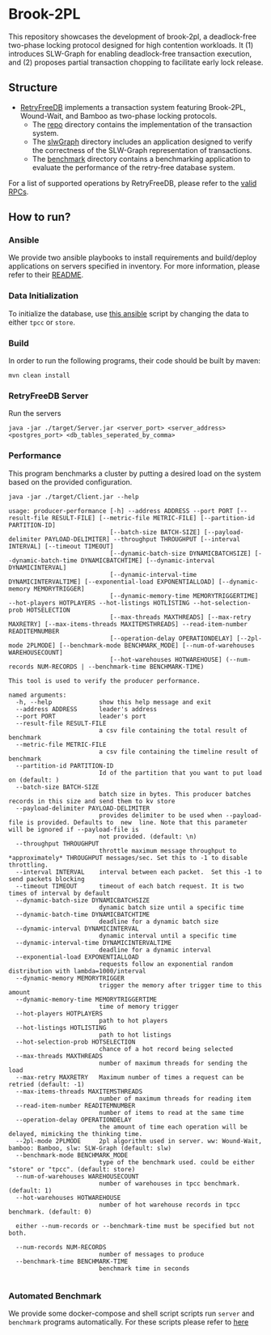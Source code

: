 
# Brook-2PL
This repository showcases the development of brook-2pl, a deadlock-free two-phase locking protocol designed for high contention workloads. It (1) introduces SLW-Graph for enabling deadlock-free transaction execution, and (2) proposes partial transaction chopping to facilitate early lock release.


## Structure

* [RetryFreeDB](https://github.com/gsoosk/Brook-2PL/tree/main/src/main/java/edgelab/retryFreeDB) implements a transaction system featuring Brook-2PL, Wound-Wait, and Bamboo as two-phase locking protocols.
  * The [repo](https://github.com/gsoosk/Brook-2PL/tree/main/src/main/java/edgelab/retryFreeDB/repo) directory contains the implementation of the transaction system.
  * The [slwGraph](https://github.com/gsoosk/Brook-2PL/tree/main/src/main/java/edgelab/retryFreeDB/slwGraph) directory includes an application designed to verify the correctness of the SLW-Graph representation of transactions.
  * The [benchmark](https://github.com/gsoosk/Brook-2PL/tree/main/src/main/java/edgelab/retryFreeDB/benchmark) directory contains a benchmarking application to evaluate the performance of the retry-free database system.


For a list of supported operations by RetryFreeDB, please refer to the [valid RPCs](https://github.com/gsoosk/Brook-2PL/blob/main/src/main/proto/RetryFreeDB.proto).



## How to run? 

### Ansible
We provide two ansible playbooks to install requirements and build/deploy applications on servers specified in inventory.
For more information, please refer to their [README](./ansible/README.md).


### Data Initialization
To initialize the database, use [this ansible](https://github.com/gsoosk/Brook-2PL/blob/main/ansible/postgres.yml) script by changing the data to either `tpcc` or `store`. 
### Build
In order to run the following programs, their code should be built by maven: 
```
mvn clean install
```
### RetryFreeDB Server

Run the servers
```
java -jar ./target/Server.jar <server_port> <server_address> <postgres_port> <db_tables_seperated_by_comma>
```
### Performance
This program benchmarks a cluster by putting a desired load on the system based on the provided configuration. 

```
java -jar ./target/Client.jar --help                                                                                                       

usage: producer-performance [-h] --address ADDRESS --port PORT [--result-file RESULT-FILE] [--metric-file METRIC-FILE] [--partition-id PARTITION-ID]          
                            [--batch-size BATCH-SIZE] [--payload-delimiter PAYLOAD-DELIMITER] --throughput THROUGHPUT [--interval INTERVAL] [--timeout TIMEOUT]
                            [--dynamic-batch-size DYNAMICBATCHSIZE] [--dynamic-batch-time DYNAMICBATCHTIME] [--dynamic-interval DYNAMICINTERVAL]
                            [--dynamic-interval-time DYNAMICINTERVALTIME] [--exponential-load EXPONENTIALLOAD] [--dynamic-memory MEMORYTRIGGER]
                            [--dynamic-memory-time MEMORYTRIGGERTIME] --hot-players HOTPLAYERS --hot-listings HOTLISTING --hot-selection-prob HOTSELECTION
                            [--max-threads MAXTHREADS] [--max-retry MAXRETRY] [--max-items-threads MAXITEMSTHREADS] --read-item-number READITEMNUMBER
                            [--operation-delay OPERATIONDELAY] [--2pl-mode 2PLMODE] [--benchmark-mode BENCHMARK_MODE] [--num-of-warehouses WAREHOUSECOUNT]
                            [--hot-warehouses HOTWAREHOUSE] (--num-records NUM-RECORDS | --benchmark-time BENCHMARK-TIME)

This tool is used to verify the producer performance.

named arguments:
  -h, --help             show this help message and exit
  --address ADDRESS      leader's address
  --port PORT            leader's port
  --result-file RESULT-FILE
                         a csv file containing the total result of benchmark
  --metric-file METRIC-FILE
                         a csv file containing the timeline result of benchmark
  --partition-id PARTITION-ID
                         Id of the partition that you want to put load on (default: )
  --batch-size BATCH-SIZE
                         batch size in bytes. This producer batches records in this size and send them to kv store
  --payload-delimiter PAYLOAD-DELIMITER
                         provides delimiter to be used when --payload-file is provided. Defaults to  new  line. Note that this parameter will be ignored if --payload-file is
                         not provided. (default: \n)
  --throughput THROUGHPUT
                         throttle maximum message throughput to *approximately* THROUGHPUT messages/sec. Set this to -1 to disable throttling.
  --interval INTERVAL    interval between each packet.  Set this -1 to send packets blocking
  --timeout TIMEOUT      timeout of each batch request. It is two times of interval by default
  --dynamic-batch-size DYNAMICBATCHSIZE
                         dynamic batch size until a specific time
  --dynamic-batch-time DYNAMICBATCHTIME
                         deadline for a dynamic batch size
  --dynamic-interval DYNAMICINTERVAL
                         dynamic interval until a specific time
  --dynamic-interval-time DYNAMICINTERVALTIME
                         deadline for a dynamic interval
  --exponential-load EXPONENTIALLOAD
                         requests follow an exponential random distribution with lambda=1000/interval
  --dynamic-memory MEMORYTRIGGER
                         trigger the memory after trigger time to this amount
  --dynamic-memory-time MEMORYTRIGGERTIME
                         time of memory trigger
  --hot-players HOTPLAYERS
                         path to hot players
  --hot-listings HOTLISTING
                         path to hot listings
  --hot-selection-prob HOTSELECTION
                         chance of a hot record being selected
  --max-threads MAXTHREADS
                         number of maximum threads for sending the load
  --max-retry MAXRETRY   Maximum number of times a request can be retried (default: -1)
  --max-items-threads MAXITEMSTHREADS
                         number of maximum threads for reading item
  --read-item-number READITEMNUMBER
                         number of items to read at the same time
  --operation-delay OPERATIONDELAY
                         the amount of time each operation will be delayed, mimicking the thinking time.
  --2pl-mode 2PLMODE     2pl algorithm used in server. ww: Wound-Wait, bamboo: Bamboo, slw: SLW-Graph (default: slw)
  --benchmark-mode BENCHMARK_MODE
                         type of the benchmark used. could be either "store" or "tpcc". (default: store)
  --num-of-warehouses WAREHOUSECOUNT
                         number of warehouses in tpcc benchmark. (default: 1)
  --hot-warehouses HOTWAREHOUSE
                         number of hot warehouse records in tpcc benchmark. (default: 0)

  either --num-records or --benchmark-time must be specified but not both.

  --num-records NUM-RECORDS
                         number of messages to produce
  --benchmark-time BENCHMARK-TIME
                         benchmark time in seconds
                                                                                                       
```
### Automated Benchmark
We provide some docker-compose and shell script scripts run `server` and `benchmark` programs automatically. For these scripts please refer to [here](https://github.com/gsoosk/Brook-2PL/tree/main/ansible/roles/build/files)



